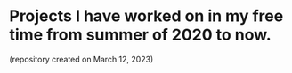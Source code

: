 # Projects I have worked on in my free time from summer of 2020 to now.
(repository created on March 12, 2023)
